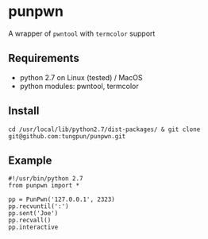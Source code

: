 # punpwn
A wrapper of `pwntool` with `termcolor` support

## Requirements
* python 2.7 on Linux (tested) / MacOS
* python modules: pwntool, termcolor

## Install
```
cd /usr/local/lib/python2.7/dist-packages/ & git clone git@github.com:tungpun/punpwn.git
```

## Example
```
#!/usr/bin/python 2.7
from punpwn import *

pp = PunPwn('127.0.0.1', 2323)
pp.recvuntil(':')
pp.sent('Joe')
pp.recvall()
pp.interactive
```
